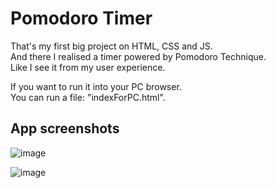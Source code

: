 # Pomodoro Timer
That's my first big project on HTML, CSS and JS.\
And there I realised a timer powered by Pomodoro Technique.\
Like I see it from my user experience.

If you want to run it into your PC browser.\
You can run a file: "indexForPC.html".

## App screenshots

![image](https://user-images.githubusercontent.com/38330474/175271282-98881a5c-029f-42de-9816-a6b02ce47992.png)

![image](https://user-images.githubusercontent.com/38330474/175271184-3d62c9c5-5f96-413a-b646-aa4cac02b44d.png)

